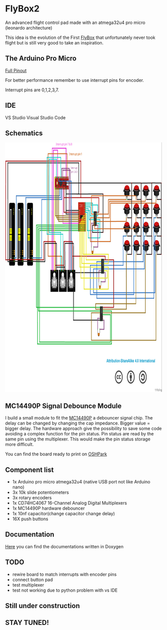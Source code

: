 # FlyBox2
An advanced flight control pad made with an atmega32u4 pro micro (leonardo architecture)

This idea is the evolution of the First [FlyBox](https://github.com/mancio/FlyBox) that unfortunately never took flight but is still very good to take an inspiration.

## The Arduino Pro Micro
[Full Pinout](https://cdn.sparkfun.com/datasheets/Dev/Arduino/Boards/ProMicro16MHzv1.pdf)

For better performance remember to use interrupt pins for encoder. 

Interrupt pins are 0,1,2,3,7.

## IDE
VS Studio Visual Studio Code 

## Schematics

<p align="center">
<img src="https://github.com/mancio/FlyBox2/blob/master/fritzing/project/main_wiring.jpg" width="850" height="800" />
</p>

## MC14490P Signal Debounce Module

I build a small module to fit the [MC14490P](https://www.onsemi.com/pub/Collateral/MC14490-D.PDF) a debouncer signal chip. The delay can be changed by changing the cap impedance. Bigger value = bigger delay.
The hardware approach give the possibility to save some code avoiding a complex function for the pin status. Pin status are read by the same pin using the multiplexer. This would make the pin status storage more difficult.

You can find the board ready to print on [OSHPark](https://oshpark.com/shared_projects/8fIAeRlI)

## Component list

* 1x Arduino pro micro atmega32u4 (native USB port not like Arduino nano)
* 3x 10k slide potentiometers
* 3x rotary encoders 
* 1x CD74HC4067 16-Channel Analog Digital Multiplexers
* 1x MC14490P hardware debouncer
* 1x 10nf capacitor(change capacitor change delay)
* 16X push buttons

## Documentation

[Here](https://github.com/mancio/FlyBox2/tree/master/docs/doxygen) you can find the documentations written in Doxygen 

## TODO

* rewire board to match interrupts with encoder pins
* connect button pad
* test multiplexer
* test not working due to python problem with vs IDE

## Still under construction 
## STAY TUNED!
